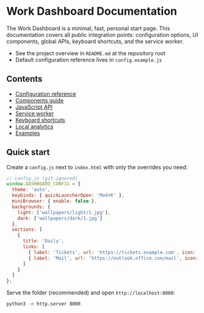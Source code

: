 # Work Dashboard Documentation

The Work Dashboard is a minimal, fast, personal start page. This documentation covers all public integration points: configuration options, UI components, global APIs, keyboard shortcuts, and the service worker.

- See the project overview in `README.md` at the repository root
- Default configuration reference lives in `config.example.js`

## Contents

- [Configuration reference](./configuration.md)
- [Components guide](./components.md)
- [JavaScript API](./js-api.md)
- [Service worker](./service-worker.md)
- [Keyboard shortcuts](./keyboard-shortcuts.md)
- [Local analytics](./analytics.md)
- [Examples](./examples.md)

## Quick start

Create a `config.js` next to `index.html` with only the overrides you need:

```js
// config.js (git-ignored)
window.DASHBOARD_CONFIG = {
  theme: 'auto',
  keybinds: { quickLauncherOpen: 'Mod+K' },
  miniBrowser: { enable: false },
  backgrounds: {
    light: ['wallpapers/light/1.jpg'],
    dark: ['wallpapers/dark/1.jpg']
  },
  sections: [
    {
      title: 'Daily',
      links: [
        { label: 'Tickets', url: 'https://tickets.example.com', icon: '🎫' },
        { label: 'Mail', url: 'https://outlook.office.com/mail', icon: '📧' }
      ]
    }
  ]
};
```

Serve the folder (recommended) and open `http://localhost:8000`:

```bash
python3 -m http.server 8000
```